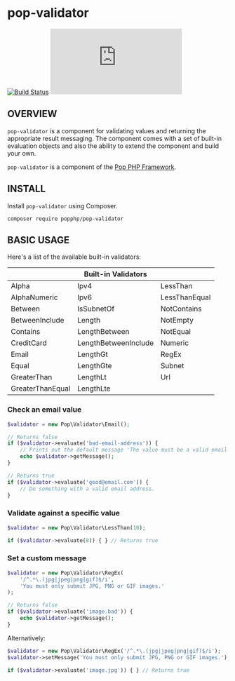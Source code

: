 pop-validator
=============

[![Build Status](https://github.com/popphp/pop-validator/workflows/phpunit/badge.svg)](https://github.com/popphp/pop-validator/actions)
[![Coverage Status](http://cc.popphp.org/coverage.php?comp=pop-validator)](http://cc.popphp.org/pop-validator/)

OVERVIEW
--------
`pop-validator` is a component for validating values and returning the appropriate result messaging.
The component comes with a set of built-in evaluation objects and also the ability to extend the
component and build your own.

`pop-validator` is a component of the [Pop PHP Framework](http://www.popphp.org/).

INSTALL
-------

Install `pop-validator` using Composer.

    composer require popphp/pop-validator

BASIC USAGE
-----------

Here's a list of the available built-in validators:

|                   | Built-in Validators  |               |
|-------------------|----------------------|---------------|
| Alpha             | Ipv4                 | LessThan      |
| AlphaNumeric      | Ipv6                 | LessThanEqual |
| Between           | IsSubnetOf           | NotContains   |
| BetweenInclude    | Length               | NotEmpty      |
| Contains          | LengthBetween        | NotEqual      |
| CreditCard        | LengthBetweenInclude | Numeric       |
| Email             | LengthGt             | RegEx         |
| Equal             | LengthGte            | Subnet        |
| GreaterThan       | LengthLt             | Url           |
| GreaterThanEqual  | LengthLte            |               |

### Check an email value

```php
$validator = new Pop\Validator\Email();

// Returns false
if ($validator->evaluate('bad-email-address')) {
    // Prints out the default message 'The value must be a valid email format.'
    echo $validator->getMessage();
}

// Returns true
if ($validator->evaluate('good@email.com')) {
    // Do something with a valid email address.
}
```

### Validate against a specific value

```php
$validator = new Pop\Validator\LessThan(10);

if ($validator->evaluate(8)) { } // Returns true
```

### Set a custom message

```php
$validator = new Pop\Validator\RegEx(
    '/^.*\.(jpg|jpeg|png|gif)$/i',
    'You must only submit JPG, PNG or GIF images.'
);

// Returns false
if ($validator->evaluate('image.bad')) {
    echo $validator->getMessage();
}
```

Alternatively:

```php
$validator = new Pop\Validator\RegEx('/^.*\.(jpg|jpeg|png|gif)$/i');
$validator->setMessage('You must only submit JPG, PNG or GIF images.');

if ($validator->evaluate('image.jpg')) { } // Returns true
```

